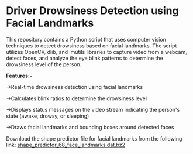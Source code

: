 # Driver Drowsiness Detection using Facial Landmarks
This repository contains a Python script that uses computer vision techniques to detect drowsiness based on facial landmarks. The script utilizes OpenCV, dlib, and imutils libraries to capture video from a webcam, detect faces, and analyze the eye blink patterns to determine the drowsiness level of the person.


 

**Features:-**

->Real-time drowsiness detection using facial landmarks

->Calculates blink ratios to determine the drowsiness level

->Displays status messages on the video stream indicating the person's state (awake, drowsy, or sleeping)

->Draws facial landmarks and bounding boxes around detected faces



Download the shape predictor file for facial landmarks from the following link: [shape_predictor_68_face_landmarks.dat.bz2](https://github.com/davisking/dlib-models/blob/master/shape_predictor_68_face_landmarks.dat.bz2)
